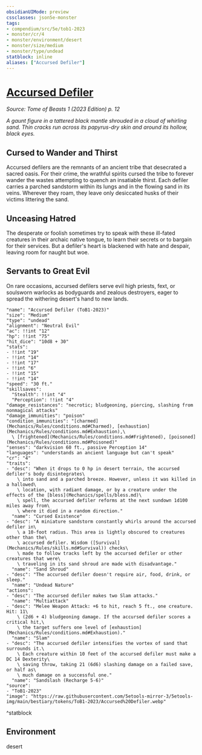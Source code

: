 ```yaml
---
obsidianUIMode: preview
cssclasses: json5e-monster
tags:
- compendium/src/5e/tob1-2023
- monster/cr/4
- monster/environment/desert
- monster/size/medium
- monster/type/undead
statblock: inline
aliases: ["Accursed Defiler"]
---
```

# [Accursed Defiler](Mechanics\bestiary\undead/accursed-defiler-tob1-2023.md)
*Source: Tome of Beasts 1 (2023 Edition) p. 12*  

*A gaunt figure in a tattered black mantle shrouded in a cloud of whirling sand. Thin cracks run across its papyrus-dry skin and around its hollow, black eyes.*

## Cursed to Wander and Thirst

Accursed defilers are the remnants of an ancient tribe that desecrated a sacred oasis. For their crime, the wrathful spirits cursed the tribe to forever wander the wastes attempting to quench an insatiable thirst. Each defiler carries a parched sandstorm within its lungs and in the flowing sand in its veins. Wherever they roam, they leave only desiccated husks of their victims littering the sand.

## Unceasing Hatred

The desperate or foolish sometimes try to speak with these ill-fated creatures in their archaic native tongue, to learn their secrets or to bargain for their services. But a defiler's heart is blackened with hate and despair, leaving room for naught but woe.

## Servants to Great Evil

On rare occasions, accursed defilers serve evil high priests, fext, or soulsworn warlocks as bodyguards and zealous destroyers, eager to spread the withering desert's hand to new lands.

```statblock
"name": "Accursed Defiler (ToB1-2023)"
"size": "Medium"
"type": "undead"
"alignment": "Neutral Evil"
"ac": !!int "12"
"hp": !!int "75"
"hit_dice": "10d8 + 30"
"stats":
- !!int "19"
- !!int "14"
- !!int "17"
- !!int "6"
- !!int "15"
- !!int "14"
"speed": "30 ft."
"skillsaves":
  "Stealth": !!int "4"
  "Perception": !!int "4"
"damage_resistances": "necrotic; bludgeoning, piercing, slashing from nonmagical attacks"
"damage_immunities": "poison"
"condition_immunities": "[charmed](Mechanics/Rules/conditions.md#Charmed), [exhaustion](Mechanics/Rules/conditions.md#Exhaustion),\
  \ [frightened](Mechanics/Rules/conditions.md#Frightened), [poisoned](Mechanics/Rules/conditions.md#Poisoned)"
"senses": "darkvision 60 ft., passive Perception 14"
"languages": "understands an ancient language but can't speak"
"cr": "4"
"traits":
- "desc": "When it drops to 0 hp in desert terrain, the accursed defiler's body disintegrates\
    \ into sand and a parched breeze. However, unless it was killed in a hallowed\
    \ location, with radiant damage, or by a creature under the effects of the [bless](Mechanics/spells/bless.md)\
    \ spell, the accursed defiler reforms at the next sundown 1d100 miles away from\
    \ where it died in a random direction."
  "name": "Cursed Existence"
- "desc": "A miniature sandstorm constantly whirls around the accursed defiler in\
    \ a 10-foot radius. This area is lightly obscured to creatures other than the\
    \ accursed defiler. Wisdom ([Survival](Mechanics/Rules/skills.md#Survival)) checks\
    \ made to follow tracks left by the accursed defiler or other creatures that were\
    \ traveling in its sand shroud are made with disadvantage."
  "name": "Sand Shroud"
- "desc": "The accursed defiler doesn't require air, food, drink, or sleep."
  "name": "Undead Nature"
"actions":
- "desc": "The accursed defiler makes two Slam attacks."
  "name": "Multiattack"
- "desc": "Melee Weapon Attack: +6 to hit, reach 5 ft., one creature. Hit: 11\
    \ (2d6 + 4) bludgeoning damage. If the accursed defiler scores a critical hit,\
    \ the target suffers one level of [exhaustion](Mechanics/Rules/conditions.md#Exhaustion)."
  "name": "Slam"
- "desc": "The accursed defiler intensifies the vortex of sand that surrounds it.\
    \ Each creature within 10 feet of the accursed defiler must make a DC 14 Dexterity\
    \ saving throw, taking 21 (6d6) slashing damage on a failed save, or half as\
    \ much damage on a successful one."
  "name": "Sandslash (Recharge 5-6)"
"source":
- "ToB1-2023"
"image": "https://raw.githubusercontent.com/5etools-mirror-3/5etools-img/main/bestiary/tokens/ToB1-2023/Accursed%20Defiler.webp"
```
^statblock

## Environment

desert
